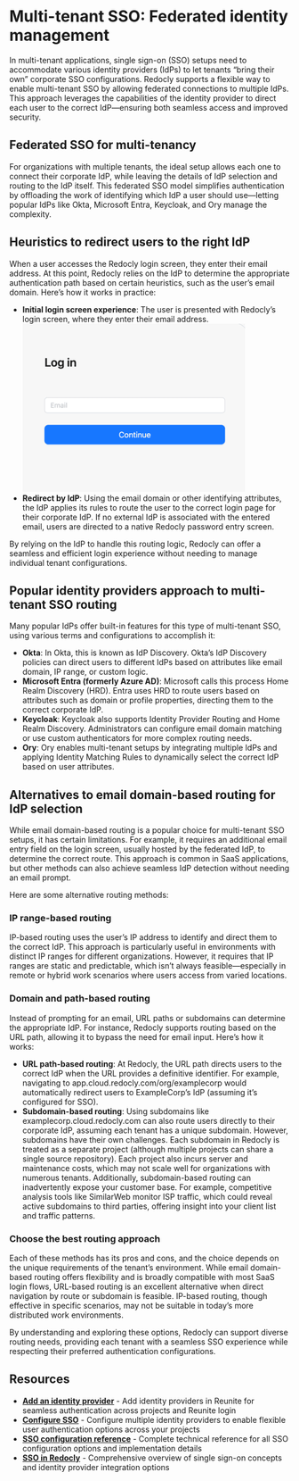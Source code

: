 # Multi-tenant SSO: Federated identity management

In multi-tenant applications, single sign-on (SSO) setups need to accommodate various identity providers (IdPs) to let tenants “bring their own” corporate SSO configurations.
Redocly supports a flexible way to enable multi-tenant SSO by allowing federated connections to multiple IdPs.
This approach leverages the capabilities of the identity provider to direct each user to the correct IdP—ensuring both seamless access and improved security.

## Federated SSO for multi-tenancy

For organizations with multiple tenants, the ideal setup allows each one to connect their corporate IdP, while leaving the details of IdP selection and routing to the IdP itself.
This federated SSO model simplifies authentication by offloading the work of identifying which IdP a user should use—letting popular IdPs like Okta, Microsoft Entra, Keycloak, and Ory manage the complexity.

## Heuristics to redirect users to the right IdP

When a user accesses the Redocly login screen, they enter their email address.
At this point, Redocly relies on the IdP to determine the appropriate authentication path based on certain heuristics, such as the user’s email domain.
Here’s how it works in practice:
- **Initial login screen experience**: The user is presented with Redocly’s login screen, where they enter their email address.\
  ![log-in-form.png](../../images/log-in-form.png)
- **Redirect by IdP**:
  Using the email domain or other identifying attributes, the IdP applies its rules to route the user to the correct login page for their corporate IdP.
  If no external IdP is associated with the entered email, users are directed to a native Redocly password entry screen.

By relying on the IdP to handle this routing logic, Redocly can offer a seamless and efficient login experience without needing to manage individual tenant configurations.

## Popular identity providers approach to multi-tenant SSO routing

Many popular IdPs offer built-in features for this type of multi-tenant SSO, using various terms and configurations to accomplish it:
- **Okta**: In Okta, this is known as IdP Discovery.
  Okta’s IdP Discovery policies can direct users to different IdPs based on attributes like email domain, IP range, or custom logic.
- **Microsoft Entra (formerly Azure AD)**: Microsoft calls this process Home Realm Discovery (HRD).
  Entra uses HRD to route users based on attributes such as domain or profile properties, directing them to the correct corporate IdP.
- **Keycloak**: Keycloak also supports Identity Provider Routing and Home Realm Discovery.
  Administrators can configure email domain matching or use custom authenticators for more complex routing needs.
- **Ory**: Ory enables multi-tenant setups by integrating multiple IdPs and applying Identity Matching Rules to dynamically select the correct IdP based on user attributes.

## Alternatives to email domain-based routing for IdP selection

While email domain-based routing is a popular choice for multi-tenant SSO setups, it has certain limitations.
For example, it requires an additional email entry field on the login screen, usually hosted by the federated IdP, to determine the correct route.
This approach is common in SaaS applications, but other methods can also achieve seamless IdP detection without needing an email prompt.

Here are some alternative routing methods:

### IP range-based routing

IP-based routing uses the user’s IP address to identify and direct them to the correct IdP.
This approach is particularly useful in environments with distinct IP ranges for different organizations.
However, it requires that IP ranges are static and predictable, which isn’t always feasible—especially in remote or hybrid work scenarios where users access from varied locations.

### Domain and path-based routing

Instead of prompting for an email, URL paths or subdomains can determine the appropriate IdP.
For instance, Redocly supports routing based on the URL path, allowing it to bypass the need for email input.
Here’s how it works:
- **URL path-based routing**: At Redocly, the URL path directs users to the correct IdP when the URL provides a definitive identifier.
  For example, navigating to app.cloud.redocly.com/org/examplecorp would automatically redirect users to ExampleCorp’s IdP (assuming it’s configured for SSO).
- **Subdomain-based routing**: Using subdomains like examplecorp.cloud.redocly.com can also route users directly to their corporate IdP, assuming each tenant has a unique subdomain.
  However, subdomains have their own challenges.
  Each subdomain in Redocly is treated as a separate project (although multiple projects can share a single source repository).
  Each project also incurs server and maintenance costs, which may not scale well for organizations with numerous tenants.
Additionally, subdomain-based routing can inadvertently expose your customer base.
For example, competitive analysis tools like SimilarWeb monitor ISP traffic, which could reveal active subdomains to third parties, offering insight into your client list and traffic patterns.

### Choose the best routing approach

Each of these methods has its pros and cons, and the choice depends on the unique requirements of the tenant’s environment.
While email domain-based routing offers flexibility and is broadly compatible with most SaaS login flows, URL-based routing is an excellent alternative when direct navigation by route or subdomain is feasible.
IP-based routing, though effective in specific scenarios, may not be suitable in today’s more distributed work environments.

By understanding and exploring these options, Redocly can support diverse routing needs, providing each tenant with a seamless SSO experience while respecting their preferred authentication configurations.

## Resources

- **[Add an identity provider](./add-idp.md)** - Add identity providers in Reunite for seamless authentication across projects and Reunite login
- **[Configure SSO](./configure-sso.md)** - Configure multiple identity providers to enable flexible user authentication options across your projects
- **[SSO configuration reference](../../../config/sso.md)** - Complete technical reference for all SSO configuration options and implementation details
- **[SSO in Redocly](./sso.md)** - Comprehensive overview of single sign-on concepts and identity provider integration options
